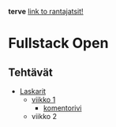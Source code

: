 **terve**
[link to rantajatsit!](https://rantajatsit.fi)

# Fullstack Open
## Tehtävät
 * [Laskarit](/laskarit)
	* [viikko 1](https://github.com/campingmusic/harjoitus/tree/master/laskarit/viikko1)
		* [komentorivi](https://github.com/campingmusic/harjoitus/tree/master/laskarit/viikko1/komentorivi.txt)
	* viikko 2


